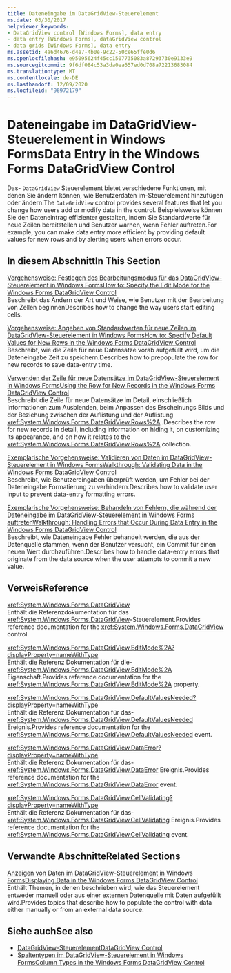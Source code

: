 ```yaml
---
title: Dateneingabe im DataGridView-Steuerelement
ms.date: 03/30/2017
helpviewer_keywords:
- DataGridView control [Windows Forms], data entry
- data entry [Windows Forms], dataGridView control
- data grids [Windows Forms], data entry
ms.assetid: 4a6d4676-d4e7-4b0e-9c22-50ce65ffe0d6
ms.openlocfilehash: e95095624f45cc1507735083a87293730e9133e9
ms.sourcegitcommit: 9f6df084c53a3da0ea657ed0d708a72213683084
ms.translationtype: MT
ms.contentlocale: de-DE
ms.lasthandoff: 12/09/2020
ms.locfileid: "96972179"
---
```

# <a name="data-entry-in-the-windows-forms-datagridview-control"></a><span data-ttu-id="b4a4e-102">Dateneingabe im DataGridView-Steuerelement in Windows Forms</span><span class="sxs-lookup"><span data-stu-id="b4a4e-102">Data Entry in the Windows Forms DataGridView Control</span></span>
<span data-ttu-id="b4a4e-103">Das- `DataGridView` Steuerelement bietet verschiedene Funktionen, mit denen Sie ändern können, wie Benutzerdaten im-Steuerelement hinzufügen oder ändern.</span><span class="sxs-lookup"><span data-stu-id="b4a4e-103">The `DataGridView` control provides several features that let you change how users add or modify data in the control.</span></span> <span data-ttu-id="b4a4e-104">Beispielsweise können Sie den Dateneintrag effizienter gestalten, indem Sie Standardwerte für neue Zeilen bereitstellen und Benutzer warnen, wenn Fehler auftreten.</span><span class="sxs-lookup"><span data-stu-id="b4a4e-104">For example, you can make data entry more efficient by providing default values for new rows and by alerting users when errors occur.</span></span>  
  
## <a name="in-this-section"></a><span data-ttu-id="b4a4e-105">In diesem Abschnitt</span><span class="sxs-lookup"><span data-stu-id="b4a4e-105">In This Section</span></span>  
 [<span data-ttu-id="b4a4e-106">Vorgehensweise: Festlegen des Bearbeitungsmodus für das DataGridView-Steuerelement in Windows Forms</span><span class="sxs-lookup"><span data-stu-id="b4a4e-106">How to: Specify the Edit Mode for the Windows Forms DataGridView Control</span></span>](how-to-specify-the-edit-mode-for-the-windows-forms-datagridview-control.md)  
 <span data-ttu-id="b4a4e-107">Beschreibt das Ändern der Art und Weise, wie Benutzer mit der Bearbeitung von Zellen beginnen</span><span class="sxs-lookup"><span data-stu-id="b4a4e-107">Describes how to change the way users start editing cells.</span></span>  
  
 [<span data-ttu-id="b4a4e-108">Vorgehensweise: Angeben von Standardwerten für neue Zeilen im DataGridView-Steuerelement in Windows Forms</span><span class="sxs-lookup"><span data-stu-id="b4a4e-108">How to: Specify Default Values for New Rows in the Windows Forms DataGridView Control</span></span>](specify-default-values-for-new-rows-in-the-datagrid.md)  
 <span data-ttu-id="b4a4e-109">Beschreibt, wie die Zeile für neue Datensätze vorab aufgefüllt wird, um die Dateneingabe Zeit zu speichern.</span><span class="sxs-lookup"><span data-stu-id="b4a4e-109">Describes how to prepopulate the row for new records to save data-entry time.</span></span>  
  
 [<span data-ttu-id="b4a4e-110">Verwenden der Zeile für neue Datensätze im DataGridView-Steuerelement in Windows Forms</span><span class="sxs-lookup"><span data-stu-id="b4a4e-110">Using the Row for New Records in the Windows Forms DataGridView Control</span></span>](using-the-row-for-new-records-in-the-windows-forms-datagridview-control.md)  
 <span data-ttu-id="b4a4e-111">Beschreibt die Zeile für neue Datensätze im Detail, einschließlich Informationen zum Ausblenden, beim Anpassen des Erscheinungs Bilds und der Beziehung zwischen der Auflistung und der Auflistung <xref:System.Windows.Forms.DataGridView.Rows%2A> .</span><span class="sxs-lookup"><span data-stu-id="b4a4e-111">Describes the row for new records in detail, including information on hiding it, on customizing its appearance, and on how it relates to the <xref:System.Windows.Forms.DataGridView.Rows%2A> collection.</span></span>  
  
 [<span data-ttu-id="b4a4e-112">Exemplarische Vorgehensweise: Validieren von Daten im DataGridView-Steuerelement in Windows Forms</span><span class="sxs-lookup"><span data-stu-id="b4a4e-112">Walkthrough: Validating Data in the Windows Forms DataGridView Control</span></span>](walkthrough-validating-data-in-the-windows-forms-datagridview-control.md)  
 <span data-ttu-id="b4a4e-113">Beschreibt, wie Benutzereingaben überprüft werden, um Fehler bei der Dateneingabe Formatierung zu verhindern.</span><span class="sxs-lookup"><span data-stu-id="b4a4e-113">Describes how to validate user input to prevent data-entry formatting errors.</span></span>  
  
 [<span data-ttu-id="b4a4e-114">Exemplarische Vorgehensweise: Behandeln von Fehlern, die während der Dateneingabe im DataGridView-Steuerelement in Windows Forms auftreten</span><span class="sxs-lookup"><span data-stu-id="b4a4e-114">Walkthrough: Handling Errors that Occur During Data Entry in the Windows Forms DataGridView Control</span></span>](handling-errors-that-occur-during-data-entry-in-the-datagrid.md)  
 <span data-ttu-id="b4a4e-115">Beschreibt, wie Dateneingabe Fehler behandelt werden, die aus der Datenquelle stammen, wenn der Benutzer versucht, ein Commit für einen neuen Wert durchzuführen.</span><span class="sxs-lookup"><span data-stu-id="b4a4e-115">Describes how to handle data-entry errors that originate from the data source when the user attempts to commit a new value.</span></span>  
  
## <a name="reference"></a><span data-ttu-id="b4a4e-116">Verweis</span><span class="sxs-lookup"><span data-stu-id="b4a4e-116">Reference</span></span>  
 <xref:System.Windows.Forms.DataGridView>  
 <span data-ttu-id="b4a4e-117">Enthält die Referenzdokumentation für das <xref:System.Windows.Forms.DataGridView>-Steuerelement.</span><span class="sxs-lookup"><span data-stu-id="b4a4e-117">Provides reference documentation for the <xref:System.Windows.Forms.DataGridView> control.</span></span>  
  
 <xref:System.Windows.Forms.DataGridView.EditMode%2A?displayProperty=nameWithType>  
 <span data-ttu-id="b4a4e-118">Enthält die Referenz Dokumentation für die- <xref:System.Windows.Forms.DataGridView.EditMode%2A> Eigenschaft.</span><span class="sxs-lookup"><span data-stu-id="b4a4e-118">Provides reference documentation for the <xref:System.Windows.Forms.DataGridView.EditMode%2A> property.</span></span>  
  
 <xref:System.Windows.Forms.DataGridView.DefaultValuesNeeded?displayProperty=nameWithType>  
 <span data-ttu-id="b4a4e-119">Enthält die Referenz Dokumentation für das- <xref:System.Windows.Forms.DataGridView.DefaultValuesNeeded> Ereignis.</span><span class="sxs-lookup"><span data-stu-id="b4a4e-119">Provides reference documentation for the <xref:System.Windows.Forms.DataGridView.DefaultValuesNeeded> event.</span></span>  
  
 <xref:System.Windows.Forms.DataGridView.DataError?displayProperty=nameWithType>  
 <span data-ttu-id="b4a4e-120">Enthält die Referenz Dokumentation für das- <xref:System.Windows.Forms.DataGridView.DataError> Ereignis.</span><span class="sxs-lookup"><span data-stu-id="b4a4e-120">Provides reference documentation for the <xref:System.Windows.Forms.DataGridView.DataError> event.</span></span>  
  
 <xref:System.Windows.Forms.DataGridView.CellValidating?displayProperty=nameWithType>  
 <span data-ttu-id="b4a4e-121">Enthält die Referenz Dokumentation für das- <xref:System.Windows.Forms.DataGridView.CellValidating> Ereignis.</span><span class="sxs-lookup"><span data-stu-id="b4a4e-121">Provides reference documentation for the <xref:System.Windows.Forms.DataGridView.CellValidating> event.</span></span>  
  
## <a name="related-sections"></a><span data-ttu-id="b4a4e-122">Verwandte Abschnitte</span><span class="sxs-lookup"><span data-stu-id="b4a4e-122">Related Sections</span></span>  
 [<span data-ttu-id="b4a4e-123">Anzeigen von Daten im DataGridView-Steuerelement in Windows Forms</span><span class="sxs-lookup"><span data-stu-id="b4a4e-123">Displaying Data in the Windows Forms DataGridView Control</span></span>](displaying-data-in-the-windows-forms-datagridview-control.md)  
 <span data-ttu-id="b4a4e-124">Enthält Themen, in denen beschrieben wird, wie das Steuerelement entweder manuell oder aus einer externen Datenquelle mit Daten aufgefüllt wird.</span><span class="sxs-lookup"><span data-stu-id="b4a4e-124">Provides topics that describe how to populate the control with data either manually or from an external data source.</span></span>  
  
## <a name="see-also"></a><span data-ttu-id="b4a4e-125">Siehe auch</span><span class="sxs-lookup"><span data-stu-id="b4a4e-125">See also</span></span>

- [<span data-ttu-id="b4a4e-126">DataGridView-Steuerelement</span><span class="sxs-lookup"><span data-stu-id="b4a4e-126">DataGridView Control</span></span>](datagridview-control-windows-forms.md)
- [<span data-ttu-id="b4a4e-127">Spaltentypen im DataGridView-Steuerelement in Windows Forms</span><span class="sxs-lookup"><span data-stu-id="b4a4e-127">Column Types in the Windows Forms DataGridView Control</span></span>](column-types-in-the-windows-forms-datagridview-control.md)
